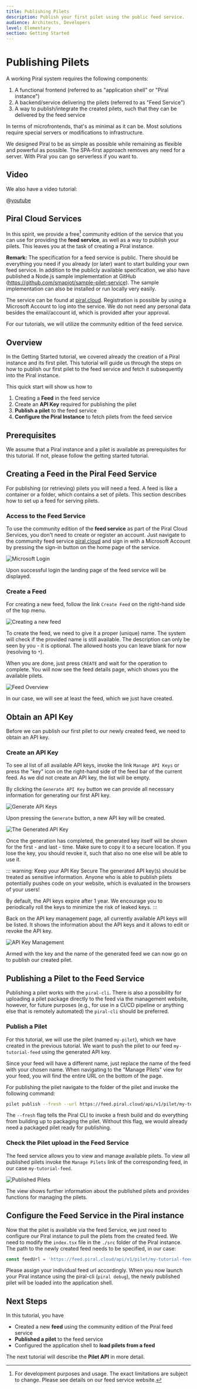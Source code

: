 ```yaml
---
title: Publishing Pilets
description: Publish your first pilet using the public feed service.
audience: Architects, Developers
level: Elementary
section: Getting Started
---
```


# Publishing Pilets

A working Piral system requires the following components:

1. A functional frontend (referred to as "application shell" or "Piral instance")
2. A backend/service delivering the pilets (referred to as "Feed Service")
3. A way to publish/integrate the created pilets, such that they can be delivered by the feed service

In terms of microfrontends, that's as minimal as it can be. Most solutions require special servers or modifications to infrastructure.

We designed Piral to be as simple as possible while remaining as flexible and powerful as possible. The SPA-first approach removes any need for a server. With Piral you can go serverless if you want to.

## Video

We also have a video tutorial:

@[youtube](https://youtu.be/2MlcqG-UCbA)

## Piral Cloud Services

In this spirit, we provide a free[^1] community edition of the service that you can use for providing the **feed service**, as well as a way to publish your pilets. This leaves you at the task of creating a Piral instance.

**Remark:** The specification for a feed service is public. There should be everything you need if you already (or later) want to start building your own feed service. In addition to the publicly available specification, we also have published a Node.js sample implementation at GitHub (https://github.com/smapiot/sample-pilet-service). The sample implementation can also be installed or run locally very easily.

The service can be found at [piral.cloud](https://www.piral.cloud). Registration is possible by using a Microsoft Account to log into the service. We do not need any personal data besides the email/account id, which is provided after your approval.

For our tutorials, we will utilize the community edition of the feed service.

[^1]: For development purposes and usage. The exact limitations are subject to change. Please see details on our feed service website.

## Overview

In the Getting Started tutorial, we covered already the creation of a Piral instance and its first pilet. This tutorial will guide us through the steps on how to publish our first pilet to the feed service and fetch it subsequently into the Piral instance.

This quick start will show us how to

1. Creating a **Feed** in the feed service
2. Create an **API Key** required for publishing the pilet
2. **Publish a pilet** to the feed service
3. **Configure the Piral Instance** to fetch pilets from the feed service

## Prerequisites

We assume that a Piral instance and a pilet is available as prerequisites for this tutorial. If not, please follow the getting started tutorial.

## Creating a Feed in the Piral Feed Service

For publishing (or retrieving) pilets you will need a feed. A feed is like a container or a folder, which contains a set of pilets. This section describes how to set up a feed for serving pilets.

### Access to the Feed Service

To use the community edition of the **feed service** as part of the Piral Cloud Services, you don't need to create or register an account. Just navigate to the community feed service [piral.cloud](https://www.piral.cloud) and sign in with a Microsoft Account by pressing the sign-in button on the home page of the service.

![Microsoft Login](../diagrams/ms-login.svg)

Upon successful login the landing page of the feed service will be displayed.

### Create a Feed

For creating a new feed, follow the link `Create Feed` on the right-hand side of the top menu.

![Creating a new feed](../diagrams/creating-feed.png)

To create the feed, we need to give it a proper (unique) name. The system will check if the provided name is still available. The description can only be seen by you - it is optional. The allowed hosts you can leave blank for now (resolving to `*`).

When you are done, just press `CREATE` and wait for the operation to complete. You will now see the feed details page, which shows you the available pilets.

![Feed Overview](../diagrams/feed-overview.png)

In our case, we will see at least the feed, which we just have created.

## Obtain an API Key

Before we can publish our first pilet to our newly created feed, we need to obtain an API key.

### Create an API Key

To see al list of all available API keys, invoke the link `Manage API Keys` or press the "key" icon on the right-hand side of the feed bar of the current feed. As we did not create an API key, the list will be empty.

By clicking the `Generate API Key` button we can provide all necessary information for generating our first API key.

![Generate API Keys](../diagrams/new-api-key.png)

Upon pressing the `Generate` button, a new API key will be created.

![The Generated API Key](../diagrams/generated-key.png)

Once the generation has completed, the generated key itself will be shown for the first - and last - time. Make sure to copy it to a secure location. If you lose the key, you should revoke it, such that also no one else will be able to use it.

::: warning: Keep your API Key Secure
The generated API key(s) should be treated as sensitive information. Anyone who is able to publish pilets potentially pushes code on your website, which is evaluated in the browsers of your users!

By default, the API keys expire after 1 year. We encourage you to periodically roll the keys to minimize the risk of leaked keys.
:::

Back on the API key management page, all currently available API keys will be listed. It shows the information about the API keys and it allows to edit or revoke the API key.

![API Key Management](../diagrams/api-key-management.png)

Armed with the key and the name of the generated feed we can now go on to publish our created pilet.

## Publishing a Pilet to the Feed Service

Publishing a pilet works with the `piral-cli`. There is also a possibility for uploading a pilet package directly to the feed via the management website, however, for future purposes (e.g., for use in a CI/CD pipeline or anything else that is remotely automated) the `piral-cli` should be preferred.

### Publish a Pilet

For this tutorial, we will use the pilet (named `my-pilet`), which we have created in the previous tutorial. We want to push the pilet to our feed `my-tutorial-feed` using the generated API key.

Since your feed will have a different name, just replace the name of the feed with your chosen name. When navigating to the "Manage Pilets" view for your feed, you will find the entire URL on the bottom of the page.

For publishing the pilet navigate to the folder of the pilet and invoke the following command:

```sh
pilet publish --fresh --url https://feed.piral.cloud/api/v1/pilet/my-tutorial-feed --api-key <your-api-key>
```

The `--fresh` flag tells the Piral CLI to invoke a fresh build and do everything from building up to packaging the pilet. Without this flag, we would already need a packaged pilet ready for publishing.

### Check the Pilet upload in the Feed Service

The feed service allows you to view and manage available pilets. To view all published pilets invoke the `Manage Pilets` link of the corresponding feed, in our case `my-tutorial-feed`.

![Published Pilets](../diagrams/published-pilets.png)

The view shows further information about the published pilets and provides functions for managing the pilets.

## Configure the Feed Service in the Piral instance

Now that the pilet is available via the feed Service, we just need to configure our Piral instance to pull the pilets from the created feed. We need to modify the `index.tsx` file in the `./src` folder of the Piral instance. The path to the newly created feed needs to be specified, in our case:

```javascript
const feedUrl = 'https://feed.piral.cloud/api/v1/pilet/my-tutorial-feed';
```

Please assign your individual feed url accordingly. When you now launch your Piral instance using the piral-cli (`piral debug`), the newly published pilet will be loaded into the application shell.

## Next Steps

In this tutorial, you have

- Created a new **feed** using the community edition of the Piral feed service
- **Published a pilet** to the feed service
- Configured the application shell to **load pilets from a feed**

The next tutorial will describe the **Pilet API** in more detail.


